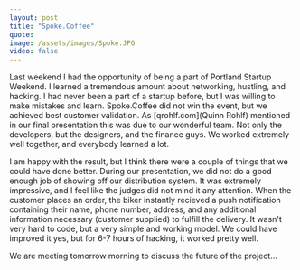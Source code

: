 ```yaml
---
layout: post
title: "Spoke.Coffee"
quote: 
image: /assets/images/Spoke.JPG
video: false
---
```


Last weekend I had the opportunity of being a part of Portland Startup Weekend. I learned a tremendous amount about networking, hustling, and hacking. I had never been a part of a startup before, but I was willing to make mistakes and learn. Spoke.Coffee did not win the event, but we achieved best customer validation. As [qrohlf.com](Quinn Rohlf) mentioned in our final presentation this was due to our wonderful team. Not only the developers, but the designers, and the finance guys. We worked extremely well together, and everybody learned a lot. 

I am happy with the result, but I think there were a couple of things that we could have done better. During our presentation, we did not do a good enough job of showing off our distribution system. It was extremely impressive, and I feel like the judges did not mind it any attention. When the customer places an order, the biker instantly recieved a push notification containing their name, phone number, address, and any additional information necessary (customer supplied) to fulfill the delivery. It wasn't very hard to code, but a very simple and working model. We could have improved it yes, but for 6-7 hours of hacking, it worked pretty well. 

We are meeting tomorrow morning to discuss the future of the project... 